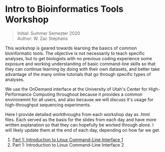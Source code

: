 # Intro to Bioinformatics Tools Workshop
> Initial: Summer Semester 2020 \
> Author: W. Zac Stephens

This workshop is geared towards learning the basics of common bioinformatic tools. The objective is not necessarily to teach specific analyses, but to get biologists with no previous coding experience some exposure and working understanding of basic command-line skills so that they can continue learning by doing with their own datasets, and better take advantage of the many online tutorials that go through specific types of analyses.

We use the OnDemand interface at the University of Utah's Center for High-Performance Computing throughout because it provides a common environemnt for all users, and also because we will discuss it's usage for high-throughput sequencing experiments.

Here I provide detailed workthroughs from each workshop day as .html files. Each served as the basis for the slides from each day and have more written explanation so that they can hopefully be worked through alone. I will likely update them at the end of each day, depending on how far we get.

1. [Part 1: Introduction to Linux Command-Line Interface 1](https://github.com/wzacs1/BioinfWorkshop/blob/master/Workthroughs/Part1_IntroToUnixCLI.md)
2. Part 1: Introduction to Linux Command-Line Interface 2
 
